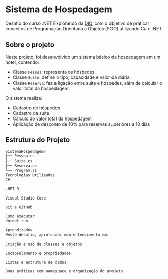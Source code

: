 # Sistema de Hospedagem

Desafio do curso .NET Explorando da [DIO](https://www.dio.me/), com o objetivo de praticar conceitos de Programação Orientada a Objetos (POO) utilizando C# e .NET.

## Sobre o projeto

Neste projeto, foi desenvolvido um sistema básico de hospedagem em um hotel, contendo:

- Classe `Pessoa`: representa os hóspedes.
- Classe `Suíte`: define o tipo, capacidade e valor da diária.
- Classe `Reserva`: faz a ligação entre suíte e hóspedes, além de calcular o valor total da hospedagem.

O sistema realiza:

- Cadastro de hóspedes  
- Cadastro da suíte  
- Cálculo do valor total da hospedagem  
- Aplicação de desconto de 10% para reservas superiores a 10 dias  

## Estrutura do Projeto

```bash
SistemaHospedagem/
├── Pessoa.cs
├── Suite.cs
├── Reserva.cs
└── Program.cs
Tecnologias Utilizadas
C#

.NET 9

Visual Studio Code

Git e GitHub

Como executar
dotnet run

Aprendizados
Neste desafio, aprofundei meu entendimento em:

Criação e uso de classes e objetos

Encapsulamento e propriedades

Listas e estrutura de dados

Boas práticas com namespace e organização do projeto

